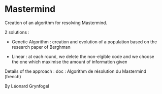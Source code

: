 # Mastermind
Creation of an algorithm for resolving Mastermind.

2 solutions : 

- Genetic Algorithm : creation and evolution of a population based on the research paper of Berghman

- Linear : at each round, we delete the non-elgible code and we choose the one which maximise the amount of information given 

Details of the approach : doc : Algorithm de résolution du Mastermind (french)

By Léonard Grynfogel
